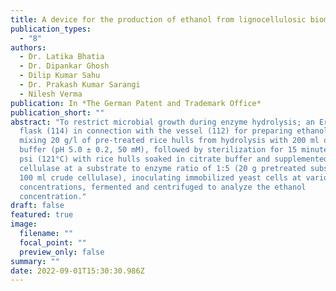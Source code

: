 ```yaml
---
title: A device for the production of ethanol from lignocellulosic biomass
publication_types:
  - "8"
authors:
  - Dr. Latika Bhatia
  - Dr. Dipankar Ghosh
  - Dilip Kumar Sahu
  - Dr. Prakash Kumar Sarangi
  - Nilesh Verma
publication: In *The German Patent and Trademark Office*
publication_short: ""
abstract: "To restrict microbial growth during enzyme hydrolysis; an Erlenmeyer
  flask (114) in connection with the vessel (112) for preparing ethanol by
  mixing 20 g/l of pre-treated rice hulls from hydrolysis with 200 ml of citrate
  buffer (pH 5.0 ± 0.2, 50 mM), followed by sterilization for 15 minutes at 15
  psi (121°C) with rice hulls soaked in citrate buffer and supplemented with
  cellulase at a substrate to enzyme ratio of 1:5 (20 g pretreated substrate:
  100 ml crude cellulase), inoculating immobilized yeast cells at various
  concentrations, fermented and centrifuged to analyze the ethanol
  concentration."
draft: false
featured: true
image:
  filename: ""
  focal_point: ""
  preview_only: false
summary: ""
date: 2022-09-01T15:30:30.986Z
---
```

